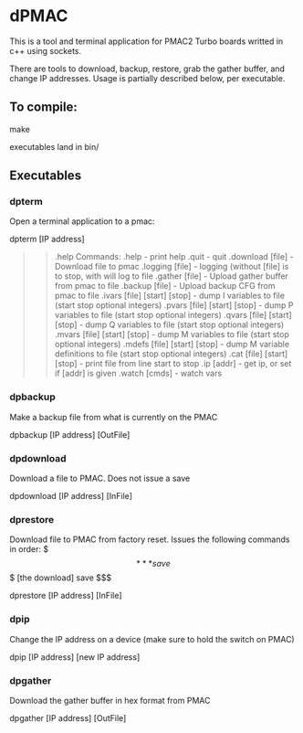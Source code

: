 # dPMAC

This is a tool and terminal application for PMAC2 Turbo boards writted in c++ using sockets.

There are tools to download, backup, restore, grab the gather buffer, and change IP addresses.  Usage is partially described below, per executable.

## To compile:
make

executables land in bin/

## Executables

### dpterm
Open a terminal application to a pmac:

dpterm [IP address]
>> .help
Commands:
  .help                              - print help
  .quit                              - quit
  .download [file]                   - Download file to pmac
  .logging  [file]                   - logging (without [file] is to stop, with will log to file
  .gather   [file]                   - Upload gather buffer from pmac to file
  .backup   [file]                   - Upload backup CFG from pmac to file
  .ivars    [file] [start] [stop]    - dump I variables to file (start stop optional integers)
  .pvars    [file] [start] [stop]    - dump P variables to file (start stop optional integers)
  .qvars    [file] [start] [stop]    - dump Q variables to file (start stop optional integers)
  .mvars    [file] [start] [stop]    - dump M variables to file (start stop optional integers)
  .mdefs    [file] [start] [stop]    - dump M variable definitions to file (start stop optional integers)
  .cat      [file] [start] [stop]    - print file from line start to stop
  .ip       [addr]                   - get ip, or set if [addr] is given
  .watch    [cmds]                   - watch vars
  
  
### dpbackup
Make a backup file from what is currently on the PMAC
  
dpbackup [IP address] [OutFile]


### dpdownload
Download a file to PMAC.  Does not issue a save

dpdownload [IP address] [InFile]


### dprestore
Download file to PMAC from factory reset.  Issues the following commands in order:
$$$***
save
$$$
[the download]
save
$$$

dprestore [IP address] [InFile]


### dpip
Change the IP address on a device (make sure to hold the switch on PMAC)

dpip [IP address] [new IP address]


### dpgather
Download the gather buffer in hex format from PMAC

dpgather [IP address] [OutFile]
